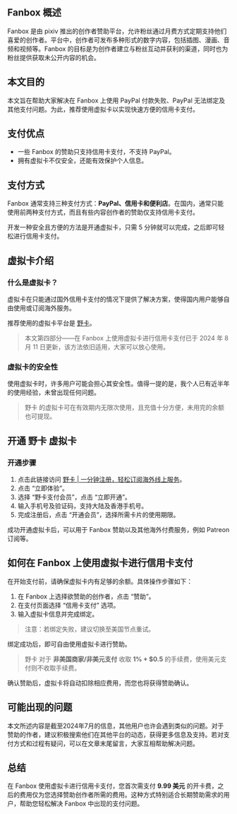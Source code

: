 ## Fanbox 概述

Fanbox 是由 pixiv 推出的创作者赞助平台，允许粉丝通过月费方式定期支持他们喜爱的创作者。平台中，创作者可发布多种形式的数字内容，包括插图、漫画、音频和视频等。Fanbox 的目标是为创作者建立与粉丝互动并获利的渠道，同时也为粉丝提供获取未公开内容的机会。

## 本文目的

本文旨在帮助大家解决在 Fanbox 上使用 PayPal 付款失败、PayPal 无法绑定及其他支付问题。为此，推荐使用虚拟卡以实现快速方便的信用卡支付。

## 支付优点

- 一些 Fanbox 的赞助只支持信用卡支付，不支持 PayPal。
- 拥有虚拟卡不仅安全，还能有效保护个人信息。

## 支付方式

Fanbox 通常支持三种支付方式：**PayPal、信用卡和便利店**。在国内，通常只能使用前两种支付方式，而且有些内容创作者的赞助仅支持信用卡支付。

开发一种安全且方便的方法是开通虚拟卡，只需 5 分钟就可以完成，之后即可轻松进行信用卡支付。

## 虚拟卡介绍

### 什么是虚拟卡？

虚拟卡在只能通过国外信用卡支付的情况下提供了解决方案，使得国内用户能够自由使用或订阅海外服务。

推荐使用的虚拟卡平台是 [野卡](https://bit.ly/bewildcard)。

> 本文第四部分——在 Fanbox 上使用虚拟卡进行信用卡支付已于 2024 年 8 月 11 日更新，该方法依旧适用，大家可以放心使用。

### 虚拟卡的安全性

使用虚拟卡时，许多用户可能会担心其安全性。值得一提的是，我个人已有近半年的使用经验，未曾出现任何问题。

> 野卡 的虚拟卡可在有效期内无限次使用，且充值十分方便，未用完的余额也可提现。

## 开通 野卡 虚拟卡

### 开通步骤

1. 点击此链接访问 [野卡 | 一分钟注册，轻松订阅海外线上服务](https://bit.ly/bewildcard)。
2. 点击 “立即体验”。
3. 选择 “野卡支付会员”，点击 “立即开通”。
4. 输入手机号及验证码，支持大陆及香港手机号。
5. 完成注册后，点击 “开通会员”，选择所需卡片的使用期限。

成功开通虚拟卡后，可以用于 Fanbox 赞助以及其他海外付费服务，例如 Patreon 订阅等。

## 如何在 Fanbox 上使用虚拟卡进行信用卡支付

在开始支付前，请确保虚拟卡内有足够的余额。具体操作步骤如下：

1. 在 Fanbox 上选择欲赞助的创作者，点击 “赞助”。
2. 在支付页面选择 “信用卡支付” 选项。
3. 输入虚拟卡信息并完成绑定。

> 注意：若绑定失败，建议切换至美国节点重试。

绑定成功后，即可自由使用虚拟卡进行赞助。

> 野卡 对于 **非美国商家/非美元支付** 收取 **1% + $0.5** 的手续费，使用美元支付则不收取手续费。

确认赞助后，虚拟卡将自动扣除相应费用，而您也将获得赞助确认。

## 可能出现的问题

本文所述内容是截至2024年7月的信息，其他用户也许会遇到类似的问题。对于赞助的作者，建议积极搜索他们在其他平台的动态，获得更多信息及支持。若对支付方式和过程有疑问，可以在文章末尾留言，大家互相帮助解决问题。

## 总结

在 Fanbox 使用虚拟卡进行信用卡支付，您首次需支付 **9.99 美元** 的开卡费，之后的费用仅为您选择赞助创作者所需的费用。这种方式特别适合长期赞助需求的用户，帮助您轻松解决 Fanbox 中出现的支付问题。
